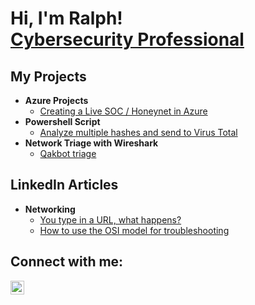 <h1>Hi, I'm Ralph! <br/><a href="https://github.com/ralphbailey"></a> <a href="https://www.linkedin.com/in/ralph-bailey/">Cybersecurity Professional</a></h1>

<h2>My Projects</h2>

- <b> Azure Projects</b>
  - [Creating a Live SOC / Honeynet in Azure](https://github.com/ralphbailey/Azure-SOC)
- <b> Powershell Script</b>
  - [Analyze multiple hashes and send to Virus Total](https://github.com/ralphbailey/Powershell-hashes)
 - <b> Network Triage with Wireshark</b>
   - [Qakbot triage](https://github.com/ralphbailey/Qakbot-triage)

<h2>LinkedIn Articles</h2>

- <b>Networking</b>
  - [You type in a URL, what happens?](https://www.linkedin.com/pulse/explain-how-internet-works-ralph-bailey-s9fqe%3FtrackingId=BPin%252FIa3SSKMQS1h4QRJ2A%253D%253D/?trackingId=BPin%2FIa3SSKMQS1h4QRJ2A%3D%3D)
  - [How to use the OSI model for troubleshooting](https://www.linkedin.com/pulse/using-osi-model-troubleshoot-networks-ralph-bailey-kogzc%3FtrackingId=aEP9zLrAQySqx5k241ngbA%253D%253D/?trackingId=aEP9zLrAQySqx5k241ngbA%3D%3D)


<h2>Connect with me:</h2>

[<img align="left" alt="RalphBailey | LinkedIn" width="22px" src="https://cdn.jsdelivr.net/npm/simple-icons@v3/icons/linkedin.svg" />][linkedin]

[linkedin]: https://linkedin.com/in/ralph-bailey

